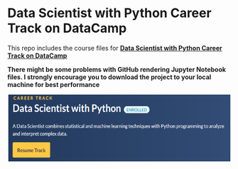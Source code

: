 # Data Scientist with Python Career Track on DataCamp
This repo includes the course files for [**Data Scientist with Python Career Track on DataCamp**](https://www.datacamp.com/tracks/data-scientist-with-python)

**There might be some problems with GitHub rendering Jupyter Notebook files. I strongly encourage you to download the project to your local machine for best performance**

<p align="center">
  <img width="500" height="150" src="img/career_track.png">
</p>
